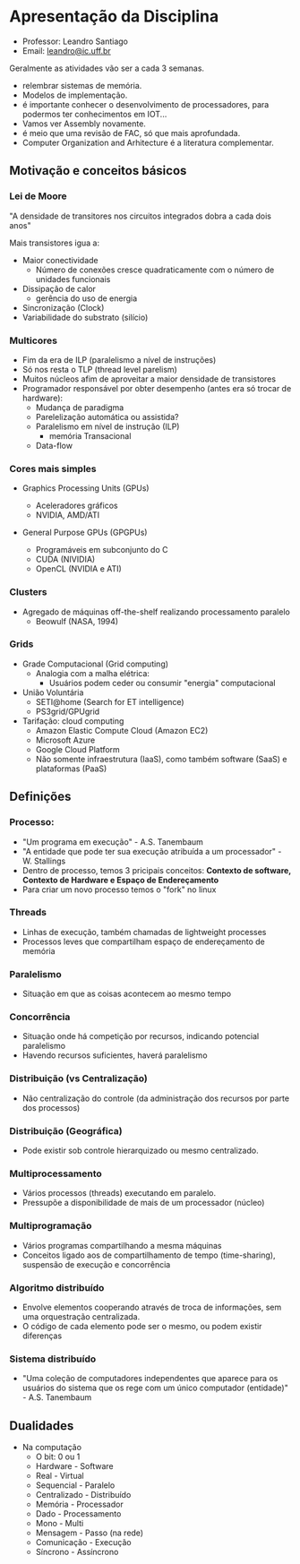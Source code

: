 # Apresentação da Disciplina

- Professor: Leandro Santiago
- Email: leandro@ic.uff.br

Geralmente as atividades vão ser a cada 3 semanas.

- relembrar sistemas de memória.
- Modelos de implementação.
- é importante conhecer o desenvolvimento de processadores, para podermos ter conhecimentos em IOT...
- Vamos ver Assembly novamente.
- é meio que uma revisão de FAC, só que mais aprofundada.
- Computer Organization and Arhitecture é a literatura complementar.

## Motivação e conceitos básicos

### Lei de Moore
"A densidade de transitores nos circuitos integrados dobra a cada dois anos"

Mais transistores igua a:
- Maior conectividade
  - Número de conexões cresce quadraticamente com o número de unidades funcionais
- Dissipação de calor
  - gerência do uso de energia
- Sincronização (Clock)
- Variabilidade do substrato (silício)
  
### Multicores
- Fim da era de ILP (paralelismo a nível de instruções)
- Só nos resta o TLP (thread level parelism)
- Muitos núcleos afim de aproveitar a maior densidade de transistores
- Programador responsável por obter desempenho (antes era só trocar de hardware):
  - Mudança de paradigma
  - Parelelização automática ou assistida?
  - Paralelismo em nível de instrução (ILP)
    - memória Transacional
  - Data-flow

### Cores mais simples
- Graphics Processing Units (GPUs)
  - Aceleradores gráficos
  - NVIDIA, AMD/ATI

- General Purpose GPUs (GPGPUs)
  - Programáveis em subconjunto do C
  - CUDA (NIVIDIA)
  - OpenCL (NVIDIA e ATI)


### Clusters
- Agregado de máquinas off-the-shelf realizando processamento paralelo
  - Beowulf (NASA, 1994)
  
### Grids
- Grade Computacional (Grid computing)
  - Analogia com a malha elétrica:
    - Usuários podem ceder ou consumir "energia" computacional
- União Voluntária
  - SETI@home (Search for ET intelligence)
  - PS3grid/GPUgrid
- Tarifação: cloud  computing
  - Amazon Elastic Compute Cloud (Amazon EC2)
  - Microsoft Azure
  - Google Cloud Platform
  - Não somente infraestrutura (IaaS), como também software (SaaS) e plataformas (PaaS)

## Definições

### Processo:
  - "Um programa em execução" - A.S. Tanembaum
  - "A entidade que pode ter sua execução atribuída a um processador" - W. Stallings
  - Dentro de processo, temos 3 pricipais conceitos: **Contexto de software, Contexto de Hardware e Espaço de Endereçamento**
  - Para criar um novo processo temos o "fork" no linux

### Threads
  - Linhas de execução, também chamadas de lightweight processes
  - Processos leves que compartilham espaço de endereçamento de memória

### Paralelismo
  - Situação em que as coisas acontecem ao mesmo tempo

### Concorrência
 - Situação onde há competição por recursos, indicando potencial paralelismo
 - Havendo recursos suficientes, haverá paralelismo

### Distribuição (vs Centralização)
- Não centralização do controle (da administração dos recursos por parte dos processos)

### Distribuição (Geográfica)
- Pode existir sob controle hierarquizado ou mesmo centralizado.

### Multiprocessamento
- Vários processos (threads) executando em paralelo.
- Pressupõe a disponibilidade de mais de um processador (núcleo)
  
### Multiprogramação
- Vários programas compartilhando a mesma máquinas
- Conceitos ligado aos de compartilhamento de tempo (time-sharing), suspensão de execução e concorrência
  
### Algoritmo distribuído
- Envolve elementos cooperando através de troca de informações, sem uma orquestração centralizada.
- O código de cada elemento pode ser o mesmo, ou podem existir diferenças

### Sistema distribuído
- "Uma coleção de computadores independentes que aparece para os usuários do sistema que os rege com um único computador (entidade)" - A.S. Tanembaum
  
## Dualidades
- Na computação
  - O bit: 0 ou 1
  - Hardware - Software
  - Real - Virtual
  - Sequencial - Paralelo
  - Centralizado - Distribuído
  - Memória - Processador
  - Dado - Processamento
  - Mono - Multi
  - Mensagem - Passo (na rede)
  - Comunicação - Execução
  - Síncrono - Assíncrono